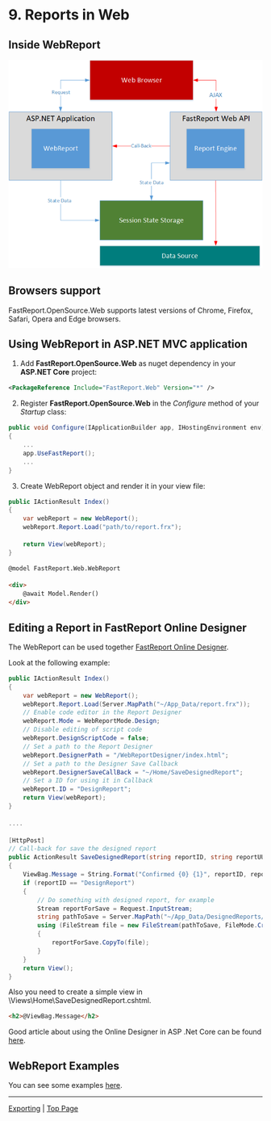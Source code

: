 # 9. Reports in Web

## Inside WebReport

![](images/WebReportAjaxScheme.png)

## Browsers support

FastReport.OpenSource.Web supports latest versions of Chrome, Firefox, Safari, Opera and Edge browsers.

## Using WebReport in ASP.NET MVC application

1. Add **FastReport.OpenSource.Web** as nuget dependency in your **ASP.NET Core** project:

```xml
<PackageReference Include="FastReport.Web" Version="*" />
```

2. Register **FastReport.OpenSource.Web** in the *Configure* method of your *Startup* class:

```csharp
public void Configure(IApplicationBuilder app, IHostingEnvironment env)
{
    ...
    app.UseFastReport();
    ...
}
```

3. Create WebReport object and render it in your view file:

```csharp
public IActionResult Index()
{
    var webReport = new WebReport();
    webReport.Report.Load("path/to/report.frx");

    return View(webReport);
}
```

```html
@model FastReport.Web.WebReport

<div>
    @await Model.Render()
</div>
```

## Editing a Report in FastReport Online Designer

The WebReport can be used together [FastReport Online Designer](https://www.fast-report.com/en/product/fast-report-online-designer/).

Look at the following example:
```csharp
public IActionResult Index()
{
    var webReport = new WebReport();
    webReport.Report.Load(Server.MapPath("~/App_Data/report.frx"));
    // Enable code editor in the Report Designer
    webReport.Mode = WebReportMode.Design;
    // Disable editing of script code
    webReport.DesignScriptCode = false;
    // Set a path to the Report Designer
    webReport.DesignerPath = "/WebReportDesigner/index.html";
    // Set a path to the Designer Save Callback
    webReport.DesignerSaveCallBack = "~/Home/SaveDesignedReport";
    // Set a ID for using it in Callback
    webReport.ID = "DesignReport";   
    return View(webReport);
}

....

[HttpPost]
// Call-back for save the designed report 
public ActionResult SaveDesignedReport(string reportID, string reportUUID)
{
    ViewBag.Message = String.Format("Confirmed {0} {1}", reportID, reportUUID);
    if (reportID == "DesignReport")
    {
        // Do something with designed report, for example
        Stream reportForSave = Request.InputStream;
        string pathToSave = Server.MapPath("~/App_Data/DesignedReports/test.frx");
        using (FileStream file = new FileStream(pathToSave, FileMode.Create))
        {
            reportForSave.CopyTo(file);
        }
    }
    return View();
}
```
Also you need to create a simple view in \Views\Home\SaveDesignedReport.cshtml.

```html
<h2>@ViewBag.Message</h2>
```

Good article about using the Online Designer in ASP .Net Core can be found [here](https://www.fast-report.com/en/blog/196/show/).

## WebReport Examples

You can see some examples [here](https://github.com/FastReports/FastReport/tree/master/Demos/Core).

---

[Exporting](Exporting.md) | [Top Page](README.md)
